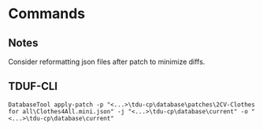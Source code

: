 # Commands

## Notes

Consider reformatting json files after patch to minimize diffs.

## TDUF-CLI

    DatabaseTool apply-patch -p "<...>\tdu-cp\database\patches\2CV-Clothes for all\Clothes4All.mini.json" -j "<...>\tdu-cp\database\current" -o "<...>\tdu-cp\database\current"
    
